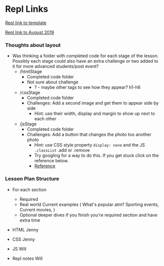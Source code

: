 
# Repl Links

[Repl link to template](https://repl.it/@wley3337/Coding-for-Beginners-Lesson-Plan)


[Repl link to August 2019](https://repl.it/@BGthaOG/beginners-workshop)



### Thoughts about layout

* Was thinking a folder with completed code for each stage of the lesson. Possibly each stage could also have an extra challenge or two added to it for more advanced students/post event? 
    * /htmlStage
        - Completed code folder
        - Not sure about challenge
            - ? - maybe other tags to see how they appear? h1-h6 
    * /cssStage
        - Completed code folder
        - Challenges: Add a second image and get them to appear side by side
            - Hint: use their width, display and margin to show up next to each other
    * /jsStage
        - Completed code folder
        - Challenges: Add a button that changes the photo too another photo
            - Hint: use CSS style property `display: none` and the JS `.classList` .add or .remove
            - Try googling for a way to do this. If  you get stuck click on the reference below.
            - [Reference](https://www.w3schools.com/jsref/prop_element_classlist.asp)



### Lesson Plan Structure

* For each section
    - Required
    - Real world Current examples ( What's popular atm? Sporting events, Current movies, )
    - Optional deeper dives if you finish you're required section and have extra time

* HTML
    Jenny
* CSS
    Jenny   
* JS 
    Will
* Repl notes
    Will
    

